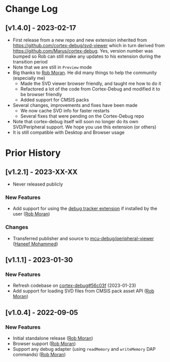 # Change Log


## [v1.4.0] - 2023-02-17

- First release from a new repo and new extension inherited from https://github.com/cortex-debug/svd-viewer which in turn derived from https://github.com/Marus/cortex-debug. Yes, version number was bumped so Rob can still make any updates to his extension during the transition period
- Note that we are still in `Preview` mode
- Big thanks to [Rob Moran](https://github.com/cortex-debug/svd-viewer/commits?author=thegecko). He did many things to help the community (especially me)
  - Made the SVD viewer browser friendly, and taught me how to do it
  - Refactored a lot of the code from Cortex-Debug and modified it to be browser friendly
  - Added support for CMSIS packs
- Several changes, improvements and fixes have been made
  - We now cache SVD info for faster restarts
  - Several fixes that were pending on the Cortex-Debug repo
- Note that cortex-debug itself will soon no longer do its own SVD/Peripheral support. We hope you use this extension (or others)
- It is still compatible with Desktop and Browser usage

# Prior History

## [v1.2.1] - 2023-XX-XX
- Never released publicly

### New Features

- Add support for using the [debug tracker extension](https://github.com/mcu-debug/debug-tracker-vscode) if installed by the user ([Rob Moran](https://github.com/thegecko))

### Changes

- Transferred publisher and source to [mcu-debug/peripheral-viewer](https://github.com/mcu-debug/svd-viewer) ([Haneef Mohammed](https://github.com/haneefdm))

## [v1.1.1] - 2023-01-30

### New Features

- Refresh codebase on [cortex-debug#56c03f](https://github.com/Marus/cortex-debug/commit/056c03f01e008828e6527c571ef5c9adaf64083f) (2023-01-23)
- Add support for loading SVD files from CMSIS pack asset API ([Rob Moran](https://github.com/thegecko))

## [v1.0.4] - 2022-09-05

### New Features

- Initial standalone release ([Rob Moran](https://github.com/thegecko))
- Browser support ([Rob Moran](https://github.com/thegecko))
- Support any debug adapter (using `readMemory` and `writeMemory` DAP commands) ([Rob Moran](https://github.com/thegecko))
